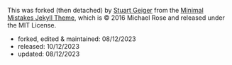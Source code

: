 This was forked (then detached) by [Stuart Geiger](https://github.com/staeiou) from the [Minimal Mistakes Jekyll Theme](https://mmistakes.github.io/minimal-mistakes/), which is © 2016 Michael Rose and released under the MIT License.

- forked, edited & maintained: 08/12/2023  
- released: 10/12/2023
- updated: 08/12/2023


